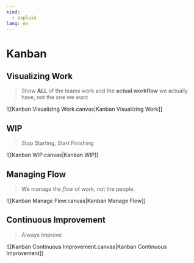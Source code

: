 ```yaml
---
kind:
  - explain
lang: en
---
```

# Kanban

## Visualizing Work

> Show **ALL** of the teams work and the **actual workflow** we actually have, not the one we want

![[Kanban Visualizing Work.canvas|Kanban Visualizing Work]]

## WIP

> Stop Starting, Start Finishing

![[Kanban WIP.canvas|Kanban WIP]]



## Managing Flow

> We manage the _flow_ of work, not the people.

![[Kanban Manage Flow.canvas|Kanban Manage Flow]]

## Continuous Improvement

> Always Improve

![[Kanban Continuous Improvement.canvas|Kanban Continuous Improvement]]
